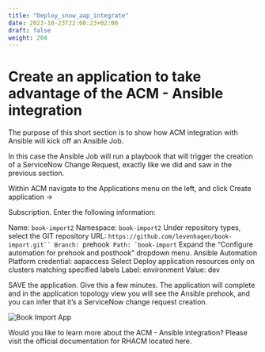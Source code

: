 ```yaml
---
title: "Deploy_snow_aap_integrate"
date: 2023-10-23T22:08:23+02:00
draft: false
weight: 204
---
```


# Create an application to take advantage of the ACM - Ansible integration


The purpose of this short section is to show how ACM integration with Ansible will kick off an
Ansible Job. 

In this case the Ansible Job will run a playbook that will trigger the creation of a
ServiceNow Change Request, exactly like we did and saw in the previous section.

Within ACM navigate to the Applications menu on the left, and click Create application →

Subscription. Enter the following information:

Name: `book-import2`
Namespace: `book-import2`
Under repository types, select the GIT repository
URL: `https://github.com/levenhagen/book-import.git``
Branch: `prehook``
Path: `book-import``
Expand the “Configure automation for prehook and posthook” dropdown menu.
Ansible Automation Platform credential: aapaccess
Select Deploy application resources only on clusters matching specified labels
Label: environment
Value: dev


SAVE the application. Give this a few minutes. The application will complete and in the
application topology view you will see the Ansible prehook, and you can infer that it’s a
ServiceNow change request creation.

![Book Import App](/202_26.png)

Would you like to learn more about the ACM - Ansible integration? Please visit the
official documentation for RHACM located here.

